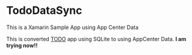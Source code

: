 # TodoDataSync
This is a Xamarin Sample App using App Center Data

This is converted [TODO](https://developer.xamarin.com/samples/xamarin-forms/Todo/) app using SQLite to using AppCenter Data. <b>I am trying now!!</b>
